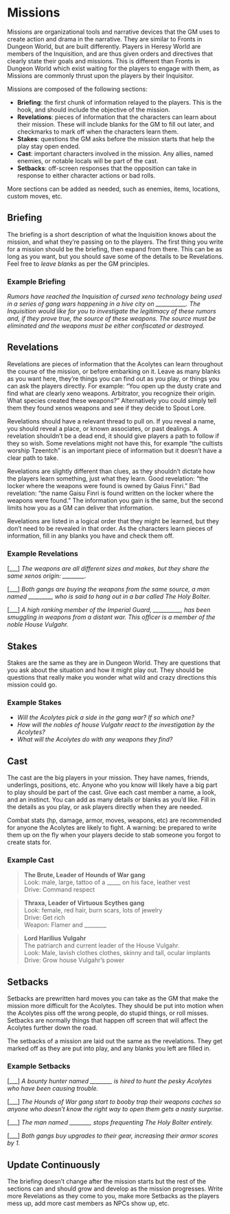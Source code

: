 # Missions
Missions are organizational tools and narrative devices that the GM uses to create action and drama in the narrative. They are similar to Fronts in Dungeon World, but are built differently. Players in Heresy World are members of the Inquisition, and are thus given orders and directives that clearly state their goals and missions. This is different than Fronts in Dungeon World which exist waiting for the players to engage with them, as Missions are commonly thrust upon the players by their Inquisitor.

Missions are composed of the following sections:

  - **Briefing**: the first chunk of information relayed to the players. This is the hook, and should include the objective of the mission.
  - **Revelations**: pieces of information that the characters can learn about their mission. These will include blanks for the GM to fill out later, and checkmarks to mark off when the characters learn them.
  - **Stakes**: questions the GM asks before the mission starts that help the play stay open ended.
  - **Cast**: important characters involved in the mission. Any allies, named enemies, or notable locals will be part of the cast.
  - **Setbacks**: off-screen responses that the opposition can take in response to either character actions or bad rolls.
  
More sections can be added as needed, such as enemies, items, locations, custom moves, etc.

## Briefing
The briefing is a short description of what the Inquisition knows about the mission, and what they’re passing on to the players. The first thing you write for a mission should be the briefing, then expand from there. This can be as long as you want, but you should save some of the details to be Revelations. Feel free to *leave blanks* as per the GM principles.

### Example Briefing
*Rumors have reached the Inquisition of cursed xeno technology being used in a series of gang wars happening in a hive city on ___________.   The Inquisition would like for you to investigate the legitimacy of these rumors and, if they prove true, the source of these weapons. The source must be eliminated and the weapons must be either confiscated or destroyed.*

## Revelations
Revelations are pieces of information that the Acolytes can learn throughout the course of the mission, or before embarking on it. Leave as many blanks as you want here, they’re things you can find out as you play, or things you can ask the players directly. For example: “You open up the dusty crate and find what are clearly xeno weapons. Arbitrator, you recognize their origin. What species created these weapons?” Alternatively you could simply tell them they found xenos weapons and see if they decide to Spout Lore.

Revelations should have a relevant thread to pull on. If you reveal a name, you should reveal a place, or known associates, or past dealings. A revelation shouldn’t be a dead end, it should give players a path to follow if they so wish. Some revelations might not have this, for example “the cultists worship Tzeentch” is an important piece of information but it doesn’t have a clear path to take.

Revelations are slightly different than clues, as they shouldn’t dictate how the players learn something, just what they learn. Good revelation: “the locker where the weapons were found is owned by Gaius Finri.” Bad revelation: “the name Gaisu Finri is found written on the locker where the weapons were found.” The information you gain is the same, but the second limits how you as a GM can deliver that information.

Revelations are listed in a logical order that they might be learned, but they don’t need to be revealed in that order. As the characters learn pieces of information, fill in any blanks you have and check them off.

### Example Revelations
[\___] *The weapons are all different sizes and makes, but they share the same xenos origin: ________.*  

[\___] *Both gangs are buying the weapons from the same source, a man named _________ who is said to hang out in a bar called The Holy Bolter.*  

[\___] *A high ranking member of the Imperial Guard, __________, has been smuggling in weapons from a distant war. This officer is a member of the noble House Vulgahr.*

## Stakes

Stakes are the same as they are in Dungeon World. They are questions that you ask about the situation and how it might play out. They should be questions that really make you wonder what wild and crazy directions this mission could go.

### Example Stakes

  - *Will the Acolytes pick a side in the gang war? If so which one?*
  - *How will the nobles of house Vulgahr react to the investigation by the Acolytes?*
  - *What will the Acolytes do with any weapons they find?*


## Cast

The cast are the big players in your mission. They have names, friends, underlings, positions, etc. Anyone who you know will likely have a big part to play should be part of the cast. Give each cast member a name, a look, and an instinct. You can add as many details or blanks as you’d like. Fill in the details as you play, or ask players directly when they are needed.

Combat stats (hp, damage, armor, moves, weapons, etc) are recommended for anyone the Acolytes are likely to fight. A warning: be prepared to write them up on the fly when your players decide to stab someone you forgot to create stats for.

### Example Cast
>**The Brute, Leader of Hounds of War gang**  
Look: male, large, tattoo of a _____ on his face, leather vest  
Drive: Command respect  

<!-- -->

>**Thraxa, Leader of Virtuous Scythes gang**  
Look: female, red hair, burn scars, lots of jewelry  
Drive: Get rich  
Weapon: Flamer and ________  

<!-- -->

>**Lord Harilius Vulgahr**  
The patriarch and current leader of the House Vulgahr.  
Look: Male, lavish clothes clothes, skinny and tall, ocular implants  
Drive: Grow house Vulgahr’s power  

## Setbacks
Setbacks are prewritten hard moves you can take as the GM that make the mission more difficult for the Acolytes. They should be put into motion when the Acolytes piss off the wrong people, do stupid things, or roll misses. Setbacks are normally things that happen off screen that will affect the Acolytes further down the road.

The setbacks of a mission are laid out the same as the revelations. They get marked off as they are put into play, and any blanks you left are filled in.

### Example Setbacks

[___] *A bounty hunter named ________ is hired to hunt the pesky Acolytes who have been causing trouble.*

[___] *The Hounds of War gang start to booby trap their weapons caches so anyone who doesn’t know the right way to open them gets a nasty surprise.*

[___] *The man named ________ stops frequenting The Holy Bolter entirely.*

[___] *Both gangs buy upgrades to their gear, increasing their armor scores by 1.*

## Update Continuously
The briefing doesn’t change after the mission starts but the rest of the sections can and should grow and develop as the mission progresses. Write more Revelations as they come to you, make more Setbacks as the players mess up, add more cast members as NPCs show up, etc.
